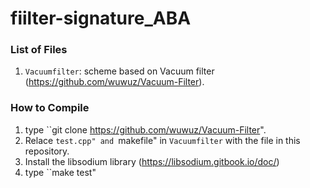 # fiilter-signature_ABA

### List of Files
1. `Vacuumfilter`: scheme based on Vacuum filter (https://github.com/wuwuz/Vacuum-Filter). 


### How to Compile
1. type ``git clone https://github.com/wuwuz/Vacuum-Filter".
2. Relace ``test.cpp" and ``makefile" in `Vacuumfilter` with the file in this repository.
3. Install the libsodium library (https://libsodium.gitbook.io/doc/)
3. type ``make test"
